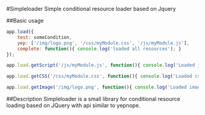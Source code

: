 #Simpleloader
Simple conditional resource loader based on Jquery


##Basic usage
```javascript
app.load({
	test: someCondition,
	yep: ['/img/logo.png', '/css/myModule.css', '/js/myModule.js'],
	complete: function(){ console.log('loaded all resources'); }
});

app.load.getScript('/js/myModule.js', function(){ console.log('Loaded js!'); })

app.load.getCSS('/css/myModule.css', function(){ console.log('Loaded css!'); })

app.load.getImage('/img/logo.png', function(){ console.log('Loaded image!'); })

```

##Description
Simpleloader is a  small library for conditional resource loading based on JQuery with api similar to yepnope.